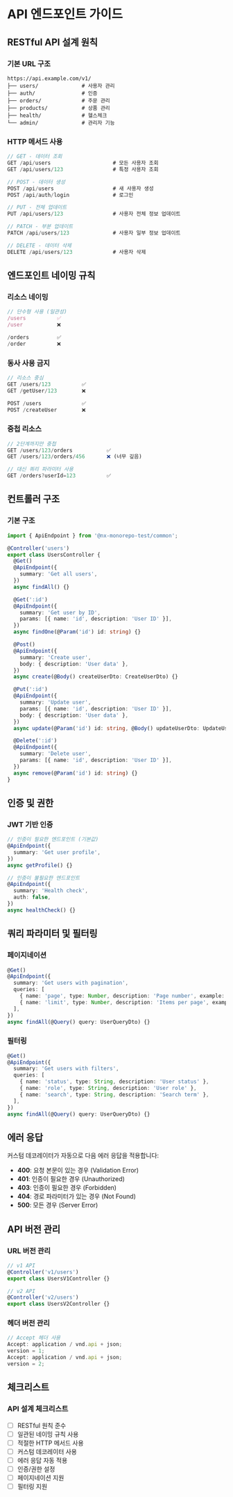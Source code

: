 # API 엔드포인트 가이드

## RESTful API 설계 원칙

### 기본 URL 구조

```
https://api.example.com/v1/
├── users/              # 사용자 관리
├── auth/               # 인증
├── orders/             # 주문 관리
├── products/           # 상품 관리
├── health/             # 헬스체크
└── admin/              # 관리자 기능
```

### HTTP 메서드 사용

```typescript
// GET - 데이터 조회
GET /api/users                    # 모든 사용자 조회
GET /api/users/123                # 특정 사용자 조회

// POST - 데이터 생성
POST /api/users                   # 새 사용자 생성
POST /api/auth/login              # 로그인

// PUT - 전체 업데이트
PUT /api/users/123                # 사용자 전체 정보 업데이트

// PATCH - 부분 업데이트
PATCH /api/users/123              # 사용자 일부 정보 업데이트

// DELETE - 데이터 삭제
DELETE /api/users/123             # 사용자 삭제
```

## 엔드포인트 네이밍 규칙

### 리소스 네이밍

```typescript
// 단수형 사용 (일관성)
/users          ✅
/user           ❌

/orders         ✅
/order          ❌
```

### 동사 사용 금지

```typescript
// 리소스 중심
GET /users/123          ✅
GET /getUser/123        ❌

POST /users             ✅
POST /createUser        ❌
```

### 중첩 리소스

```typescript
// 2단계까지만 중첩
GET /users/123/orders           ✅
GET /users/123/orders/456       ❌ (너무 깊음)

// 대신 쿼리 파라미터 사용
GET /orders?userId=123          ✅
```

## 컨트롤러 구조

### 기본 구조

```typescript
import { ApiEndpoint } from '@nx-monorepo-test/common';

@Controller('users')
export class UsersController {
  @Get()
  @ApiEndpoint({
    summary: 'Get all users',
  })
  async findAll() {}

  @Get(':id')
  @ApiEndpoint({
    summary: 'Get user by ID',
    params: [{ name: 'id', description: 'User ID' }],
  })
  async findOne(@Param('id') id: string) {}

  @Post()
  @ApiEndpoint({
    summary: 'Create user',
    body: { description: 'User data' },
  })
  async create(@Body() createUserDto: CreateUserDto) {}

  @Put(':id')
  @ApiEndpoint({
    summary: 'Update user',
    params: [{ name: 'id', description: 'User ID' }],
    body: { description: 'User data' },
  })
  async update(@Param('id') id: string, @Body() updateUserDto: UpdateUserDto) {}

  @Delete(':id')
  @ApiEndpoint({
    summary: 'Delete user',
    params: [{ name: 'id', description: 'User ID' }],
  })
  async remove(@Param('id') id: string) {}
}
```

## 인증 및 권한

### JWT 기반 인증

```typescript
// 인증이 필요한 엔드포인트 (기본값)
@ApiEndpoint({
  summary: 'Get user profile',
})
async getProfile() {}

// 인증이 불필요한 엔드포인트
@ApiEndpoint({
  summary: 'Health check',
  auth: false,
})
async healthCheck() {}
```

## 쿼리 파라미터 및 필터링

### 페이지네이션

```typescript
@Get()
@ApiEndpoint({
  summary: 'Get users with pagination',
  queries: [
    { name: 'page', type: Number, description: 'Page number', example: 1 },
    { name: 'limit', type: Number, description: 'Items per page', example: 10 },
  ],
})
async findAll(@Query() query: UserQueryDto) {}
```

### 필터링

```typescript
@Get()
@ApiEndpoint({
  summary: 'Get users with filters',
  queries: [
    { name: 'status', type: String, description: 'User status' },
    { name: 'role', type: String, description: 'User role' },
    { name: 'search', type: String, description: 'Search term' },
  ],
})
async findAll(@Query() query: UserQueryDto) {}
```

## 에러 응답

커스텀 데코레이터가 자동으로 다음 에러 응답을 적용합니다:

- **400**: 요청 본문이 있는 경우 (Validation Error)
- **401**: 인증이 필요한 경우 (Unauthorized)
- **403**: 인증이 필요한 경우 (Forbidden)
- **404**: 경로 파라미터가 있는 경우 (Not Found)
- **500**: 모든 경우 (Server Error)

## API 버전 관리

### URL 버전 관리

```typescript
// v1 API
@Controller('v1/users')
export class UsersV1Controller {}

// v2 API
@Controller('v2/users')
export class UsersV2Controller {}
```

### 헤더 버전 관리

```typescript
// Accept 헤더 사용
Accept: application / vnd.api + json;
version = 1;
Accept: application / vnd.api + json;
version = 2;
```

## 체크리스트

### API 설계 체크리스트

- [ ] RESTful 원칙 준수
- [ ] 일관된 네이밍 규칙 사용
- [ ] 적절한 HTTP 메서드 사용
- [ ] 커스텀 데코레이터 사용
- [ ] 에러 응답 자동 적용
- [ ] 인증/권한 설정
- [ ] 페이지네이션 지원
- [ ] 필터링 지원
